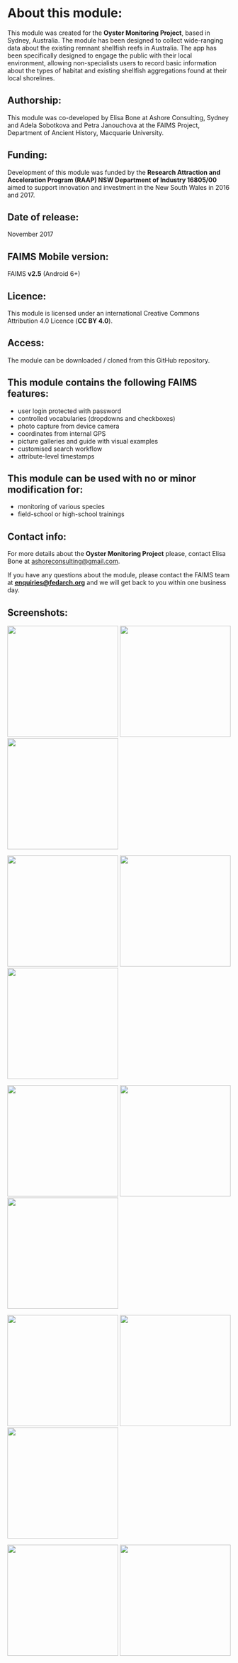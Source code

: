 # About this module:
This module was created for the **Oyster Monitoring Project**, based in Sydney, Australia. The module has been designed to collect wide-ranging data about the existing remnant shellfish reefs in Australia. The app has been specifically designed to engage the public with their local environment, allowing non-specialists users to record basic information about the types of habitat and existing shellfish aggregations found at their local shorelines.

## Authorship:
This module was co-developed by Elisa Bone at Ashore Consulting, Sydney and Adela Sobotkova and Petra Janouchova at the FAIMS Project, Department of Ancient History, Macquarie University.

## Funding:
Development of this module was funded by the **Research Attraction and Acceleration Program (RAAP) NSW Department of Industry 16805/00** aimed to support innovation and investment in the New South Wales in 2016 and 2017.


## Date of release:
November 2017 

## FAIMS Mobile version:
FAIMS **v2.5** (Android 6+)

## Licence:
This module is licensed under an international Creative Commons Attribution 4.0 Licence (**CC BY 4.0**).

## Access:
The module can be downloaded / cloned from this GitHub repository.  

## This module contains the following FAIMS features:
* user login protected with password
* controlled vocabularies (dropdowns and checkboxes)
* photo capture from device camera
* coordinates from internal GPS
* picture galleries and guide with visual examples
* customised search workflow
* attribute-level timestamps 

## This module can be used with no or minor modification for:
* monitoring of various species
* field-school or high-school trainings

## Contact info:
For more details about the **Oyster Monitoring Project** please, contact Elisa Bone at ashoreconsulting@gmail.com.

If you have any questions about the module, please contact the FAIMS team at **enquiries@fedarch.org** and we will get back to you within one business day.

## Screenshots:

<p align="left">
  <img src="https://github.com/FAIMS/Oysters/blob/master/screenshots/Screenshot_20171101-173927.png" width="250"/>
  <img src="https://github.com/FAIMS/Oysters/blob/master/screenshots/Screenshot_20171101-174907.png" width="250"/>
  <img src="https://github.com/FAIMS/Oysters/blob/master/screenshots/Screenshot_20171101-173939.png" width="250"/>

</p>

<p align="left">
 <img src="https://github.com/FAIMS/Oysters/blob/master/screenshots/Screenshot_20171101-174140.png" width="250"/>
 <img src="https://github.com/FAIMS/Oysters/blob/master/screenshots/Screenshot_20171101-174147.png" width="250"/>
  <img src="https://github.com/FAIMS/Oysters/blob/master/screenshots/Screenshot_20171101-174302.png" width="250"/>
</p>

<p align="left">
<img src="https://github.com/FAIMS/Oysters/blob/master/screenshots/Screenshot_20171101-174311.png" width="250"/>
 <img src="https://github.com/FAIMS/Oysters/blob/master/screenshots/Screenshot_20171101-174712.png" width="250"/>
  <img src="https://github.com/FAIMS/Oysters/blob/master/screenshots/Screenshot_20171101-174721.png" width="250"/>
</p>

<p align="left">
 <img src="https://github.com/FAIMS/Oysters/blob/master/screenshots/Screenshot_20171101-174729.png" width="250"/>
  <img src="https://github.com/FAIMS/Oysters/blob/master/screenshots/Screenshot_20171101-174747.png" width="250"/>
  <img src="https://github.com/FAIMS/Oysters/blob/master/screenshots/Screenshot_20171101-174802.png" width="250"/>
</p>

<p align="left">
 <img src="https://github.com/FAIMS/Oysters/blob/master/screenshots/Screenshot_20171101-174810.png" width="250"/>
  <img src="https://github.com/FAIMS/Oysters/blob/master/screenshots/Screenshot_20171101-174827.png" width="250"/>
  
</p>

